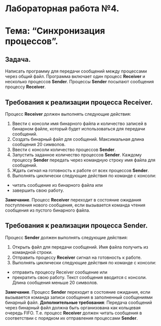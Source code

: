 # Лабораторная работа №4.

# Тема: “Синхронизация процессов”.

## Задача. 
Написать программу для передачи сообщений между процессами через общий файл. Программа включает один процесс **Receiver** и несколько процессов **Sender**. Процессы **Sender** посылают сообщения процессу **Receiver**.

## Требования к реализации процесса Receiver. 
Процесс **Receiver** должен выполнять следующие действия:
1. Ввести с консоли имя бинарного файла и количество записей в бинарном файле, который будет использоваться для передачи сообщений.
2. Создать бинарный файл для сообщений. Максимальная длина сообщения 20 символов.
3. Ввести с консоли количество процессов **Sender**.
4. Запустить заданное количество процессов **Sender**. Каждому процессу **Sender** передать через командную строку имя файла для сообщений.
5. Ждать сигнал на готовность к работе от всех процессов **Sender**.
6. Выполнять циклически следующие действия по команде с консоли:
* читать сообщение из бинарного файла или
* завершить свою работу.

**Замечание**. Процесс **Receiver** переходит в состояние ожидания поступления нового сообщения, если вызывается команда чтения сообщения из пустого бинарного файла.

## Требования к реализации процесса Sender. 
Процесс **Sender** должен выполнять следующие действия:
1. Открыть файл для передачи сообщений. Имя файла получить из командной строки.
2. Отправить процессу **Receiver** сигнал на готовность к работе.
3. Выполнять циклически следующие действия по команде с консоли:
* отправить процессу Receiver сообщение или
* прекратить свою работу.
Текст сообщения вводится с консоли. Длина сообщения меньше 20 символов.

**Замечание**. Процесс **Sender** переходит в состояние ожидания, если вызывается команда записи сообщения в заполненный сообщениями бинарный файл.
**Дополнительные требования**: Передача сообщений через бинарный файл должна быть организована как кольцевая очередь FIFO. Т.е. процесс **Receiver** должен читать сообщения в соответствии с порядком их отправления процессами **Sender**.
